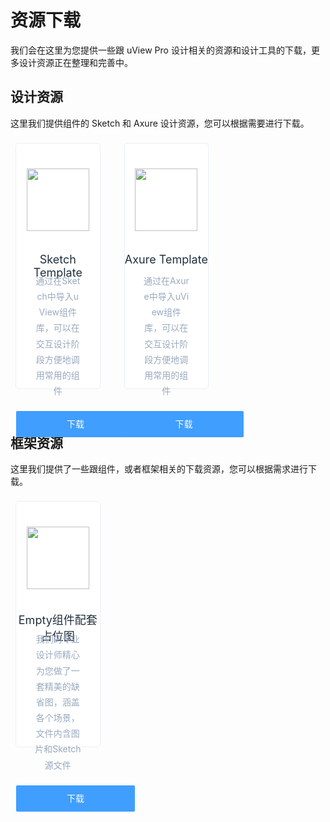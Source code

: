 # 资源下载

我们会在这里为您提供一些跟 uView Pro 设计相关的资源和设计工具的下载，更多设计资源正在整理和完善中。

## 设计资源

这里我们提供组件的 Sketch 和 Axure 设计资源，您可以根据需要进行下载。

<div class="cards">
    <ul class="container">   
        <li >
            <div class="card">
                <img src="https://ik.imagekit.io/anyup/uview-pro/docs/resource/sketch-template.png" alt="">
                <h3>Sketch Template</h3>
                <p>通过在Sketch中导入uView组件库，可以在交互设计阶段方便地调用常用的组件</p>
                <a href="https://cdn.uviewui.com/uview/resources/sketch.sketch">下载</a>
            </div>
        </li>
        <li >
            <div class="card">
                <img src="https://ik.imagekit.io/anyup/uview-pro/docs/resource/axure-template.png" alt="">
                <h3>Axure Template</h3>
                <p>通过在Axure中导入uView组件库，可以在交互设计阶段方便地调用常用的组件</p>
                <a href="https://cdn.uviewui.com/uview/resources/axure.rp">下载</a>
            </div>
        </li>
    </ul>
</div>

## 框架资源

这里我们提供了一些跟组件，或者框架相关的下载资源，您可以根据需求进行下载。

<div class="cards">
    <ul class="container">   
        <!-- <li >
            <div class="card">
                <img src="https://ik.imagekit.io/anyup/uview-pro/docs/resource/i18n-demo.png" alt="">
                <h3>I18n多语言示例</h3>
                <p>我们为您制作了一个I18n多语言的示例工程，下载运行即可，注意此版本不适用于nvue</p>
                <a href="https://cdn.uviewui.com/uview/resources/i18n.zip">下载</a>
            </div>
        </li>
        <li >
            <div class="card">
                <img src="https://ik.imagekit.io/anyup/uview-pro/docs/resource/scaffold-demo.png" alt="">
                <h3>脚手架空白工程</h3>
                <p>已配置uView的空白项目，适用于新项目或者学习使用，下载后在HX中运行即可</p>
                <a href="https://cdn.uviewui.com/uview/resources/uView-cli.zip">下载</a>
            </div>
        </li>
        <li >
            <div class="card">
                <img src="https://ik.imagekit.io/anyup/uview-pro/docs/resource/tabbar-demo.png" alt="">
                <h3>Tabbar组件使用示例</h3>
                <p>请注意配合文档说明使用此组件，这里为组件的使用示例工程，下载即可使用</p>
                <a href="https://cdn.uviewui.com/uview/resources/Tabbar.zip">下载</a>
            </div>
        </li> -->
        <li >
            <div class="card">
                <img src="https://ik.imagekit.io/anyup/uview-pro/docs/resource/empty-placeholder.png" alt="">
                <h3>Empty组件配套占位图</h3>
                <p>我们的专业设计师精心为您做了一套精美的缺省图，涵盖各个场景，文件内含图片和Sketch源文件</p>
                <!-- <a href="http://cdn.uviewui.com/uview/resources/Empty.zip">下载</a> -->
                <a href="https://yanxincloudplatform.oss-cn-beijing.aliyuncs.com/cloudplatform/Empty.zip">下载</a>
            </div>
        </li>
    </ul>
</div>

<style lang="scss">
	.card {
		background: #fbfcfd;
		height: 204px;
		text-align: center
	}

	.card h4 {
		font-size: 18px;
		color: #1f2d3d;
		font-weight: 400;
		margin: 0
	}

	.card span {
		font-size: 14px;
		color: #99a9bf
    }
    
    .card {
		height: 394px;
		width: 100%;
		background: #fff;
		border: 1px solid #eaeefb;
		border-radius: 5px;
		box-sizing: border-box;
		text-align: center;
		position: relative;
		transition: bottom .3s;
        bottom: 0;
        transition: box-shadow .3s;
    }
    
    .card:hover {
        box-shadow: 0 3px 5px -4px rgba(0,0,0,.12), 0 4px 12px 0 rgba(0,0,0,.08), 0 9px 24px 6px rgba(0,0,0,.05);
    }

	.card img {
		margin: 40px auto 35px;
        height: 100px;
        width: 100px
	}

	.card h3 {
		margin: 0 0 10px;
		font-size: 18px;
		color: #1f2f3d;
		font-weight: 400;
		height: 22px
	}

	.card p {
		font-size: 14px;
		color: #99a9bf;
		padding: 0 30px;
		margin: 0;
		word-break: break-all;
		line-height: 1.8
	}

	.card a {
		height: 42px;
		width: 190px;
		display: inline-block;
		line-height: 42px;
		font-size: 14px;
		background-color: #409eff;
		color: #fff;
		text-align: center;
		border: 0;
		padding: 0;
		cursor: pointer;
		border-radius: 2px;
		transition: all .3s;
		text-decoration: none;
        margin-top: 20px;
        transition: opacity 0.3s;
    }

    .card a:hover {
        opacity: 0.75;
    }
    
    .cards {
		margin: 0px 0 70px
        
	}

	.cards .container {
		padding: 0;
		margin: 0 -11px;
		width: auto
	}

	.cards .container:after,
	.cards .container:before {
		display: table;
		content: ""
	}

	.cards .container:after {
		clear: both
	}

	.cards li {
		width: 33%;
		padding: 0 19px;
		box-sizing: border-box;
		float: left;
		list-style: none;
        margin-top: 8px;
	}

	@media (max-width:850px) {
		.cards li {
			max-width: 500px;
			float: none;
			margin: 10px auto 30px;
			width: 80%
		}

		.cards li .card {
			height: auto;
			padding-bottom: 20px
		}

		.cards h3 {
			height: auto
		}
	}
</style>
